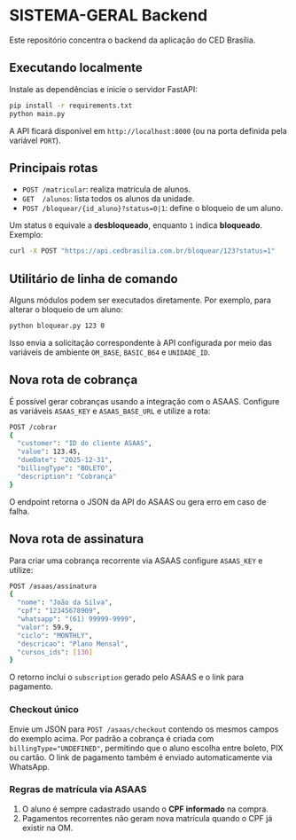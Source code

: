 # SISTEMA-GERAL Backend

Este repositório concentra o backend da aplicação do CED Brasília.

## Executando localmente

Instale as dependências e inicie o servidor FastAPI:

```bash
pip install -r requirements.txt
python main.py
```

A API ficará disponível em `http://localhost:8000` (ou na porta definida pela variável `PORT`).

## Principais rotas

- `POST /matricular`: realiza matrícula de alunos.
- `GET  /alunos`: lista todos os alunos da unidade.
- `POST /bloquear/{id_aluno}?status=0|1`: define o bloqueio de um aluno.

Um status `0` equivale a **desbloqueado**, enquanto `1` indica **bloqueado**. Exemplo:

```bash
curl -X POST "https://api.cedbrasilia.com.br/bloquear/123?status=1"
```

## Utilitário de linha de comando

Alguns módulos podem ser executados diretamente. Por exemplo, para alterar o bloqueio de um aluno:

```bash
python bloquear.py 123 0
```

Isso envia a solicitação correspondente à API configurada por meio das variáveis de ambiente `OM_BASE`, `BASIC_B64` e `UNIDADE_ID`.

## Nova rota de cobrança

É possível gerar cobranças usando a integração com o ASAAS. Configure as variáveis `ASAAS_KEY` e `ASAAS_BASE_URL` e utilize a rota:

```bash
POST /cobrar
{
  "customer": "ID do cliente ASAAS",
  "value": 123.45,
  "dueDate": "2025-12-31",
  "billingType": "BOLETO",
  "description": "Cobrança"
}
```

O endpoint retorna o JSON da API do ASAAS ou gera erro em caso de falha.

## Nova rota de assinatura

Para criar uma cobrança recorrente via ASAAS configure `ASAAS_KEY` e utilize:

```bash
POST /asaas/assinatura
{
  "nome": "João da Silva",
  "cpf": "12345678909",
  "whatsapp": "(61) 99999-9999",
  "valor": 59.9,
  "ciclo": "MONTHLY",
  "descricao": "Plano Mensal",
  "cursos_ids": [130]
}
```

O retorno inclui o `subscription` gerado pelo ASAAS e o link para pagamento.

### Checkout único

Envie um JSON para `POST /asaas/checkout` contendo os mesmos campos do exemplo
acima. Por padrão a cobrança é criada com `billingType="UNDEFINED"`, permitindo
que o aluno escolha entre boleto, PIX ou cartão. O link de pagamento também é
enviado automaticamente via WhatsApp.

### Regras de matrícula via ASAAS

1. O aluno é sempre cadastrado usando o **CPF informado** na compra.
2. Pagamentos recorrentes não geram nova matrícula quando o CPF já existir na OM.

